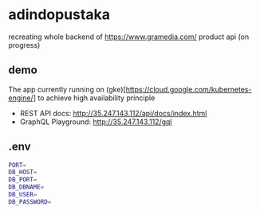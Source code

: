 # adindopustaka
recreating whole backend of https://www.gramedia.com/ product api (on progress)

## demo
The app currently running on (gke)[https://cloud.google.com/kubernetes-engine/] to achieve high availability principle
- REST API docs: http://35.247.143.112/api/docs/index.html
- GraphQL Playground: http://35.247.143.112/gql

## .env
```sh
PORT=
DB_HOST=
DB_PORT=
DB_DBNAME=
DB_USER=
DB_PASSWORD=
```